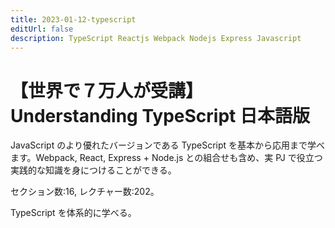 ```yaml
---
title: 2023-01-12-typescript
editUrl: false
description: TypeScript Reactjs Webpack Nodejs Express Javascript
---
```


# 【世界で７万人が受講】Understanding TypeScript 日本語版

JavaScript のより優れたバージョンである TypeScript を基本から応用まで学べます。Webpack, React, Express + Node.js との組合せも含め、実 PJ で役立つ実践的な知識を身につけることができる。

セクション数:16, レクチャー数:202。

TypeScript を体系的に学べる。
